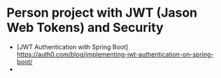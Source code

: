 # Person project with JWT (Jason Web Tokens) and Security

-  [JWT Authentication with Spring Boot] https://auth0.com/blog/implementing-jwt-authentication-on-spring-boot/
-  [Security]: https://dzone.com/articles/securing-spring-boot-microservices-with-json-web-t
